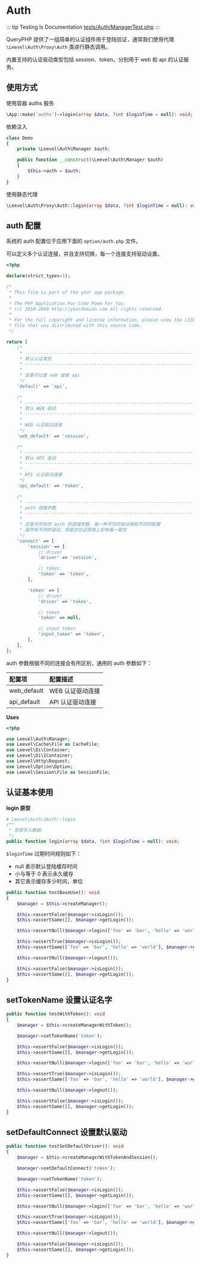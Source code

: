 # Auth

::: tip Testing Is Documentation
[tests/Auth/ManagerTest.php](https://github.com/hunzhiwange/framework/blob/master/tests/Auth/ManagerTest.php)
:::
    
QueryPHP 提供了一组简单的认证组件用于登陆验证，通常我们使用代理 `\Leevel\Auth\Proxy\Auth` 类进行静态调用。

内置支持的认证驱动类型包括 session、token，分别用于 web 和 api 的认证服务。

## 使用方式

使用容器 auths 服务

``` php
\App::make('auths')->login(array $data, ?int $loginTime = null): void;
```

依赖注入

``` php
class Demo
{
    private \Leevel\Auth\Manager $auth;

    public function __construct(\Leevel\Auth\Manager $auth)
    {
        $this->auth = $auth;
    }
}
```

使用静态代理

``` php
\Leevel\Auth\Proxy\Auth::login(array $data, ?int $loginTime = null): void;
```

## auth 配置

系统的 auth 配置位于应用下面的 `option/auth.php` 文件。

可以定义多个认证连接，并且支持切换，每一个连接支持驱动设置。

``` php
<?php

declare(strict_types=1);

/*
 * This file is part of the your app package.
 *
 * The PHP Application For Code Poem For You.
 * (c) 2018-2099 http://yourdomian.com All rights reserved.
 *
 * For the full copyright and license information, please view the LICENSE
 * file that was distributed with this source code.
 */

return [
    /*
     * ---------------------------------------------------------------
     * 默认认证类型
     * ---------------------------------------------------------------
     *
     * 这里可以是 web 或者 api
     */
    'default' => 'api',

    /*
     * ---------------------------------------------------------------
     * 默认 WEB 驱动
     * ---------------------------------------------------------------
     *
     * WEB 认证驱动连接
     */
    'web_default' => 'session',

    /*
     * ---------------------------------------------------------------
     * 默认 API 驱动
     * ---------------------------------------------------------------
     *
     * API 认证驱动连接
     */
    'api_default' => 'token',

    /*
     * ---------------------------------------------------------------
     * auth 连接参数
     * ---------------------------------------------------------------
     *
     * 这里为所有的 auth 的连接参数，每一种不同的驱动拥有不同的配置
     * 虽然有不同的驱动，但是在验证使用上却有着一致性
     */
    'connect' => [
        'session' => [
            // driver
            'driver' => 'session',

            // token
            'token' => 'token',
        ],

        'token' => [
            // driver
            'driver' => 'token',

            // token
            'token' => null,

            // input token
            'input_token' => 'token',
        ],
    ],
];

```

auth 参数根据不同的连接会有所区别，通用的 auth 参数如下：

|配置项|配置描述|
|:-|:-|
|web_default|WEB 认证驱动连接|
|api_default|API 认证驱动连接|


**Uses**

``` php
<?php

use Leevel\Auth\Manager;
use Leevel\Cache\File as CacheFile;
use Leevel\Di\Container;
use Leevel\Di\IContainer;
use Leevel\Http\Request;
use Leevel\Option\Option;
use Leevel\Session\File as SessionFile;
```

## 认证基本使用

**login 原型**

``` php
# Leevel\Auth\IAuth::login
/**
 * 登录写入数据.
 */
public function login(array $data, ?int $loginTime = null): void;
```

`$loginTime` 过期时间规则如下：

  * null 表示默认登陆缓存时间
  * 小与等于 0 表示永久缓存
  * 其它表示缓存多少时间，单位


``` php
public function testBaseUse(): void
{
    $manager = $this->createManager();

    $this->assertFalse($manager->isLogin());
    $this->assertSame([], $manager->getLogin());

    $this->assertNull($manager->login(['foo' => 'bar', 'hello' => 'world'], 10));

    $this->assertTrue($manager->isLogin());
    $this->assertSame(['foo' => 'bar', 'hello' => 'world'], $manager->getLogin());

    $this->assertNull($manager->logout());

    $this->assertFalse($manager->isLogin());
    $this->assertSame([], $manager->getLogin());
}
```
    
## setTokenName 设置认证名字

``` php
public function testWithToken(): void
{
    $manager = $this->createManagerWithToken();

    $manager->setTokenName('token');

    $this->assertFalse($manager->isLogin());
    $this->assertSame([], $manager->getLogin());

    $this->assertNull($manager->login(['foo' => 'bar', 'hello' => 'world'], 10));

    $this->assertTrue($manager->isLogin());
    $this->assertSame(['foo' => 'bar', 'hello' => 'world'], $manager->getLogin());

    $this->assertNull($manager->logout());

    $this->assertFalse($manager->isLogin());
    $this->assertSame([], $manager->getLogin());
}
```
    
## setDefaultConnect 设置默认驱动

``` php
public function testSetDefaultDriver(): void
{
    $manager = $this->createManagerWithTokenAndSession();

    $manager->setDefaultConnect('token');

    $manager->setTokenName('token');

    $this->assertFalse($manager->isLogin());
    $this->assertSame([], $manager->getLogin());

    $this->assertNull($manager->login(['foo' => 'bar', 'hello' => 'world'], 10));

    $this->assertTrue($manager->isLogin());
    $this->assertSame(['foo' => 'bar', 'hello' => 'world'], $manager->getLogin());

    $this->assertNull($manager->logout());

    $this->assertFalse($manager->isLogin());
    $this->assertSame([], $manager->getLogin());
}
```